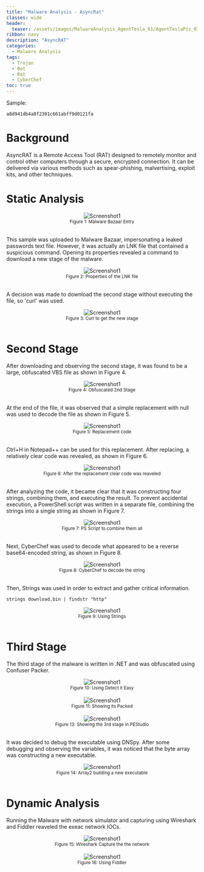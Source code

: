 ```yaml
---
title: "Malware Analysis - AsyncRat"
classes: wide
header:
  teaser: /assets/images/MalwareAnalysis_AgentTesla_01/AgentTeslaPic_01.jpg
ribbon: navy
description: "AsyncRAT"
categories:
  - Malware Analysis
tags:
  - Trojan
  - Bot
  - Rat
  - CyberChef
toc: true
---
```

Sample:
```
a8d941db4a8f2301c661abff9d0121fa
```

# Background
AsyncRAT is a Remote Access Tool (RAT) designed to remotely monitor and control other computers through a secure, encrypted connection.
It can be delivered via various methods such as spear-phishing, malvertising, exploit kits, and other techniques.

# Static Analysis
<div style="text-align: center;">
    <img src="/assets/images/2024-05-20-MalwareAnalysis_AsyncRAT/MalwareBazaar Sample.PNG" alt="Screenshot1" />
    <br>
    <sub>Figure 1: Malware Bazaar Entry</sub>
</div>
<br>

This sample was uploaded to Malware Bazaar, impersonating a leaked passwords text file. 
However, it was actually an LNK file that contained a suspicious command. 
Opening its properties revealed a command to download a new stage of the malware.

<div style="text-align: center;">
    <img src="/assets/images/2024-05-20-MalwareAnalysis_AsyncRAT/properties of the lnk file.PNG" alt="Screenshot1" />
    <br>
    <sub>Figure 2: Properties of the LNK file</sub>
</div>
<br>

A decision was made to download the second stage without executing the file, so 'curl' was used.

<div style="text-align: center;">
    <img src="/assets/images/2024-05-20-MalwareAnalysis_AsyncRAT/Downloading the vbs using curl.PNG" alt="Screenshot1" />
    <br>
    <sub>Figure 3: Curl to get the new stage</sub>
</div>
<br>

# Second Stage

After downloading and observing the second stage, it was found to be a large, obfuscated VBS file as shown in Figure 4.

<div style="text-align: center;">
    <img src="/assets/images/2024-05-20-MalwareAnalysis_AsyncRAT/very big obfuscated vbs file.PNG" alt="Screenshot1" />
    <br>
    <sub>Figure 4: Obfuscated 2nd Stage</sub>
</div>
<br>

At the end of the file, it was observed that a simple replacement with null was used to decode the file as shown in Figure 5.

<div style="text-align: center;">
    <img src="/assets/images/2024-05-20-MalwareAnalysis_AsyncRAT/At the end of the file we see a replace with nothing.PNG" alt="Screenshot1" />
    <br>
    <sub>Figure 5: Replacement code</sub>
</div>
<br>

Ctrl+H in Notepad++ can be used for this replacement. 
After replacing, a relatively clear code was revealed, as shown in Figure 6.

<div style="text-align: center;">
    <img src="/assets/images/2024-05-20-MalwareAnalysis_AsyncRAT/AFter the replacement we can see normal code.PNG" alt="Screenshot1" />
    <br>
    <sub>Figure 6: After the replacement clear code was reaveled</sub>
</div>
<br>

After analyzing the code, it became clear that it was constructing four strings, combining them, and executing the result. 
To prevent accidental execution, a PowerShell script was written in a separate file, combining the strings into a single string as shown in Figure 7.

<div style="text-align: center;">
    <img src="/assets/images/2024-05-20-MalwareAnalysis_AsyncRAT/simple PS script to extract those vars to one.PNG" alt="Screenshot1" />
    <br>
    <sub>Figure 7: PS Script to combine them all</sub>
</div>
<br>

Next, CyberChef was used to decode what appeared to be a reverse base64-encoded string, as shown in Figure 8.

<div style="text-align: center;">
    <img src="/assets/images/2024-05-20-MalwareAnalysis_AsyncRAT/managed to decode using reverse and base64.PNG" alt="Screenshot1" />
    <br>
    <sub>Figure 8: CyberChef to decode the string</sub>
</div>
<br>

Then, Strings was used in order to extract and gather critical information.

```batch
strings download.bin | findstr "http"
```

<div style="text-align: center;">
    <img src="/assets/images/2024-05-20-MalwareAnalysis_AsyncRAT/used strings to find more IOC , found another file dropped probably.PNG" alt="Screenshot1" />
    <br>
    <sub>Figure 9: Using Strings</sub>
</div>
<br>

# Third Stage

The third stage of the malware is written in .NET and was obfuscated using Confuser Packer.

<div style="text-align: center;">
    <img src="/assets/images/2024-05-20-MalwareAnalysis_AsyncRAT/shared is written in net.PNG" alt="Screenshot1" />
    <br>
    <sub>Figure 10: Using Detect it Easy</sub>
</div>
<br>


<div style="text-align: center;">
    <img src="/assets/images/2024-05-20-MalwareAnalysis_AsyncRAT/shared is packed.PNG" alt="Screenshot1" />
    <br>
    <sub>Figure 11: Showing its Packed</sub>
</div>
<br>

<div style="text-align: center;">
    <img src="/assets/images/2024-05-20-MalwareAnalysis_AsyncRAT/shared pestudio.PNG" alt="Screenshot1" />
    <br>
    <sub>Figure 13: Showing the 3rd stage in PEStudio</sub>
</div>
<br>


It was decided to debug the executable using DNSpy. 
After some debugging and observing the variables, it was noticed that the byte array was constructing a new executable.

<div style="text-align: center;">
    <img src="/assets/images/2024-05-20-MalwareAnalysis_AsyncRAT/following array2 in memory showd a new PE file.PNG" alt="Screenshot1" />
    <br>
    <sub>Figure 14: Array2 building a new executable</sub>
</div>
<br>


# Dynamic Analysis

Running the Malware with network simulator and capturing using Wireshark and Fiddler reaveled the exeac network IOCs.

<div style="text-align: center;">
    <img src="/assets/images/2024-05-20-MalwareAnalysis_AsyncRAT/dns requests.PNG" alt="Screenshot1" />
    <br>
    <sub>Figure 15: Wireshark Capture the the network</sub>
</div>
<br>

<div style="text-align: center;">
    <img src="/assets/images/2024-05-20-MalwareAnalysis_AsyncRAT/running on simulated network.PNG" alt="Screenshot1" />
    <br>
    <sub>Figure 16: Using Fiddler</sub>
</div>
<br>





























